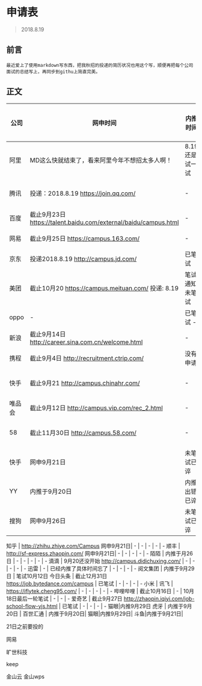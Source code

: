 # 申请表
> 2018.8.19
## 前言
    最近爱上了使用markdown写东西，把我秋招的投递的简历状况也用这个写，顺便再把每个公司面试的总结写上，再同步到githu上简直完美。
## 正文

公司 | 网申时间 | 内推时间 | 一面 | 二面 | 三面 | 是否成功获取offer
--- | --- | --- | --- | --- | --- | ---
阿里 | MD这么快就结束了，看来阿里今年不想招太多人啊！ | 8.19还是试一试 | - | - | - | 已谇
腾讯 |  投递：2018.8.19 https://join.qq.com/ | - | - | - | - | 未笔试已谇
百度 | 截止9月23日 https://talent.baidu.com/external/baidu/campus.html | - | - | - | - | 未投已谇
网易 | 截止9月25日 https://campus.163.com/ | - | - | - | - | 未投已谇
京东 | 投递2018.8.19 http://campus.jd.com/ | 已笔试 | - | - | - | 已谇
美团 | 截止10月20 https://campus.meituan.com/ 投递: 8.19| 笔试通知未笔试 | - | - | - | 笔试已谇
oppo | - | 已笔试 - | - | - | - | 笔试已谇
新浪 | 截止9月14日 http://career.sina.com.cn/welcome.html | - | - | - | - | 未投已谇
携程 | 截止9月4日 http://recruitment.ctrip.com/ | 没有申请
快手 | 截止9月21 http://campus.chinahr.com/ | - | - | - | - | 未笔试已谇
唯品会 | 截止9月12日 http://campus.vip.com/rec_2.html | - | - | - | - | 未投已谇
58 | 截止11月30日 http://campus.58.com/| - | - | - | - | 未笔试已谇
快手|网申9月21日|未笔试已谇
YY | 内推于9月20日 | 内推出错已谇
搜狗|网申9月26日|未笔试已谇

知乎 | http://zhihu.zhiye.com/Campus  网申9月21日| - | - | - | - | -
顺丰 | http://sf-express.zhaopin.com/ 网申9月21日| - | - | - | - | -
陌陌 | 内推于月26日 | - | - | - | - | -
滴滴 | 9月20还没开始 http://campus.didichuxing.com/ | - | - | - | - | -
迅雷 | - | 已经内推了具体时间忘了 | - | - | - | -
阅文集团 | 内推于9月29日 | 笔试10月12日 
今日头条 | 截止12月31日 https://job.bytedance.com/campus | 已笔试 | - | - | - | -
小米 | 
讯飞 | https://iflytek.cheng95.com/ | - | - | - | - | -
哔哩哔哩 | 截止10月16日 | - | 10月18日最后一轮笔试 | - | - | -
爱奇艺 | 截止9月27日 http://zhaopin.iqiyi.com/job-school-flow-yjs.html | 已笔试 | - | - | - | -
猫眼|内推9月29日
虎牙 | 内推于9月20日 | 
百世汇通 | 内推于9月20日|
猫眼|内推9月29日| 
斗鱼|内推于9月21日| 

21日之前要投的



网易


旷世科技

keep

金山云
金山wps